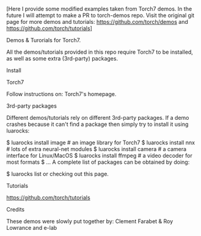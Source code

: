 [Here I provide some modified examples taken from Torch7 demos. In the future I will attempt to make a PR to torch-demos repo. Visit the original 
git page for more demos and tutorials:  https://github.com/torch/demos and https://github.com/torch/tutorials]

Demos & Turorials for Torch7.

All the demos/tutorials provided in this repo require Torch7 to be installed, as well as some extra (3rd-party) packages.

Install

Torch7

Follow instructions on: Torch7's homepage.

3rd-party packages

Different demos/tutorials rely on different 3rd-party packages. If a demo crashes because it can't find a package then simply try to install it using luarocks:

$ luarocks install image    # an image library for Torch7
$ luarocks install nnx      # lots of extra neural-net modules
$ luarocks install camera   # a camera interface for Linux/MacOS
$ luarocks install ffmpeg   # a video decoder for most formats
$ ...
A complete list of packages can be obtained by doing:

$ luarocks list
or checking out this page.

Tutorials

https://github.com/torch/tutorials

Credits

These demos were slowly put together by: Clement Farabet & Roy Lowrance and e-lab
